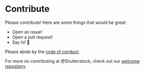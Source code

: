 # Contribute

Please contribute! Here are some things that would be great:

- Open an issue!
- Open a pull request!
- Say hi! :wave:

Please abide by the [code of conduct](CODE_OF_CONDUCT.md).

For more on contributing at @Shutterstock, check out our [welcome repository](https://github.com/shutterstock/welcome).
